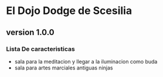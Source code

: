 # El Dojo Dodge de Scesilia
## version 1.0.0
### Lista De caracteristicas
* sala para la meditacion y llegar a la iluminacion como buda
* sala para artes marciales antiguas ninjas

